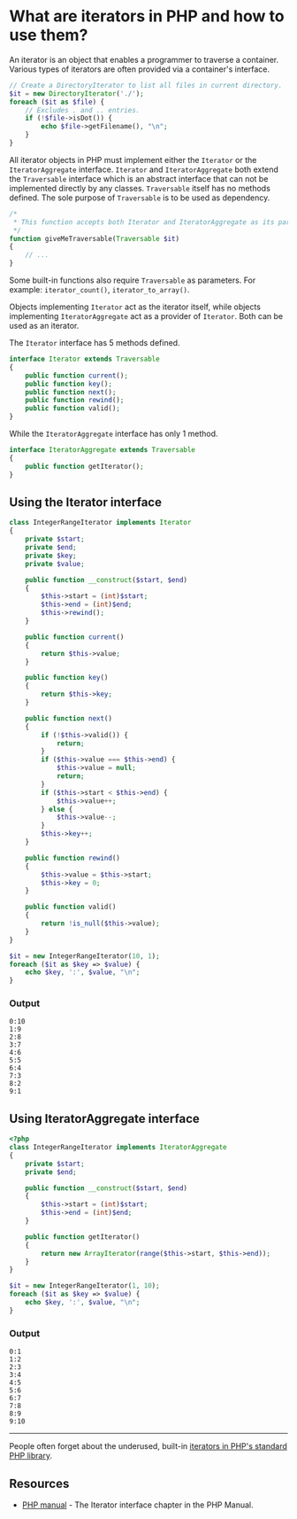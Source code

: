 # What are iterators in PHP and how to use them?

An iterator is an object that enables a programmer to traverse a container.
Various types of iterators are often provided via a container's interface.

```php
// Create a DirectoryIterator to list all files in current directory.
$it = new DirectoryIterator('./');
foreach ($it as $file) {
    // Excludes . and .. entries.
    if (!$file->isDot()) {
        echo $file->getFilename(), "\n";
    }
}
```

All iterator objects in PHP must implement either the `Iterator` or the
`IteratorAggregate` interface. `Iterator` and `IteratorAggregate` both extend
the `Traversable` interface which is an abstract interface that can not be
implemented directly by any classes. `Traversable` itself has no methods
defined. The sole purpose of `Traversable` is to be used as dependency.

```php
/*
 * This function accepts both Iterator and IteratorAggregate as its parameter.
 */
function giveMeTraversable(Traversable $it)
{
    // ...
}
```

Some built-in functions also require `Traversable` as parameters.
For example: `iterator_count()`, `iterator_to_array()`.

Objects implementing `Iterator` act as the iterator itself, while objects
implementing `IteratorAggregate` act as a provider of `Iterator`. Both can be
used as an iterator.

The `Iterator` interface has 5 methods defined.

```php
interface Iterator extends Traversable
{
    public function current();
    public function key();
    public function next();
    public function rewind();
    public function valid();
}
```

While the `IteratorAggregate` interface has only 1 method.

```php
interface IteratorAggregate extends Traversable
{
    public function getIterator();
}
```

## Using the Iterator interface
```php
class IntegerRangeIterator implements Iterator
{
    private $start;
    private $end;
    private $key;
    private $value;

    public function __construct($start, $end)
    {
        $this->start = (int)$start;
        $this->end = (int)$end;
        $this->rewind();
    }

    public function current()
    {
        return $this->value;
    }

    public function key()
    {
        return $this->key;
    }

    public function next()
    {
        if (!$this->valid()) {
            return;
        }
        if ($this->value === $this->end) {
            $this->value = null;
            return;
        }
        if ($this->start < $this->end) {
            $this->value++;
        } else {
            $this->value--;
        }
        $this->key++;
    }

    public function rewind()
    {
        $this->value = $this->start;
        $this->key = 0;
    }

    public function valid()
    {
        return !is_null($this->value);
    }
}

$it = new IntegerRangeIterator(10, 1);
foreach ($it as $key => $value) {
    echo $key, ':', $value, "\n";
}

```

### Output
```
0:10
1:9
2:8
3:7
4:6
5:5
6:4
7:3
8:2
9:1
```

## Using IteratorAggregate interface
```php
<?php
class IntegerRangeIterator implements IteratorAggregate
{
    private $start;
    private $end;

    public function __construct($start, $end)
    {
        $this->start = (int)$start;
        $this->end = (int)$end;
    }

    public function getIterator()
    {
        return new ArrayIterator(range($this->start, $this->end));
    }
}

$it = new IntegerRangeIterator(1, 10);
foreach ($it as $key => $value) {
    echo $key, ':', $value, "\n";
}

```

### Output
```
0:1
1:2
2:3
3:4
4:5
5:6
6:7
7:8
8:9
9:10
```

---

People often forget about the underused, built-in
[iterators in PHP's standard PHP library](http://php.net/manual/en/spl.iterators.php).

## Resources

* [PHP manual](http://php.net/manual/en/class.iterator.php) - The Iterator
  interface chapter in the PHP Manual.
